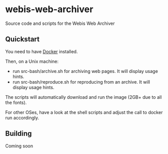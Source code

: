 webis-web-archiver
==================
Source code and scripts for the Webis Web Archiver

Quickstart
----------
You need to have [Docker](https://www.docker.com/) installed.

Then, on a Unix machine:
  - run src-bash/archive.sh for archiving web pages. It will display usage hints.
  - run src-bash/reproduce.sh for reproducing from an archive. It will display usage hints.

The scripts will automatically download and run the image (2GB+ due to all the fonts).

For other OSes, have a look at the shell scripts and adjust the call to docker run accordingly.

Building
--------
Coming soon
